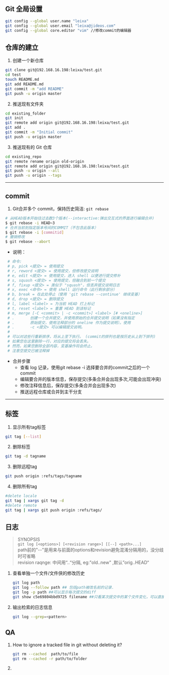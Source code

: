 
## Git 全局设置
```sh
git config --global user.name "leixa"
git config --global user.email "leixa@jideos.com"
git config --global core.editor "vim" //修改commit的编辑器
```
## 仓库的建立

1. 创建一个新仓库
```bash
git clone git@192.168.16.198:leixa/test.git
cd test
touch README.md
git add README.md
git commit -m "add README"
git push -u origin master
```
2. 推送现有文件夹
```bash
cd existing_folder
git init
git remote add origin git@192.168.16.198:leixa/test.git
git add .
git commit -m "Initial commit"
git push -u origin master
```
3. 推送现有的 Git 仓库
```bash
cd existing_repo
git remote rename origin old-origin
git remote add origin git@192.168.16.198:leixa/test.git
git push -u origin --all
git push -u origin --tags
```

---

## commit 
1. Git合并多个 commit，保持历史简洁: `git rebase` 
```sh
# 从HEAD版本开始往过去数3个版本(--interactive:弹出交互式的界面进行编辑合并)
$ git rebase -i HEAD~3
# 合并当前到指定版本号间的COMMIT（不包含此版本）
$ git rebase -i [commitid]
# 撤销修改
$ git rebase --abort
```
- 说明：
```sh
 # 命令:
 # p, pick <提交> = 使用提交
 # r, reword <提交> = 使用提交，但修改提交说明
 # e, edit <提交> = 使用提交，进入 shell 以便进行提交修补
 # s, squash <提交> = 使用提交，但融合到前一个提交
 # f, fixup <提交> = 类似于 "squash"，但丢弃提交说明日志
 # x, exec <命令> = 使用 shell 运行命令（此行剩余部分）
 # b, break = 在此处停止（使用 'git rebase --continue' 继续变基）
 # d, drop <提交> = 删除提交
 # l, label <label> = 为当前 HEAD 打上标记
 # t, reset <label> = 重置 HEAD 到该标记
 # m, merge [-C <commit> | -c <commit>] <label> [# <oneline>]
 # .       创建一个合并提交，并使用原始的合并提交说明（如果没有指定
 # .       原始提交，使用注释部分的 oneline 作为提交说明）。使用
 # .       -c <提交> 可以编辑提交说明。
 #
 # 可以对这些行重新排序，将从上至下执行。 (commit的排列也是按历史从上到下排列)
 # 如果您在这里删除一行，对应的提交将会丢失。
 # 然而，如果您删除全部内容，变基操作将会终止。
 # 注意空提交已被注释掉  
```
- 合并步骤
  - 查看 log 记录，使用git rebase -i 选择要合并的commit之后的一个commit
  - 编辑要合并的版本信息，保存提交(多条合并会出现多次,可能会出现冲突)
  - 修改注释信息后，保存提交(多条合并会出现多次)
  - 推送远程仓库或合并到主干分支

---
## 标签
1. 显示所有tag标签
```sh
git tag [--list]
```
2. 删除标签
```sh
git tag -d tagname
```
3. 删除远程tag
```sh
git push origin :refs/tags/tagname
```
4. 删除所有tag
```sh
#delete locale
git tag | xargs git tag -d 
#delete remote
git tag | xargs git push origin :refs/tags/  
```

## 日志
> SYNOPSIS  
>   `git log [<options>] [<revision range>] [[--] <path>...]`  
> path前的"--"是用来与前面的options和revision避免混淆分隔用的，没分歧时可省略  
> revision raqnge: 中间用“..“分隔, eg:"old..new" ,默认”orig..HEAD“

1. 查看单独一个文件/文件侠的修改历史  
    ```sh
    git log path
    git log --follow path ## 包括path被改名前的记录.
    git log -p path ##可以显示每次提交的diff
    git show c5e69804bbd9725 filename ##只看某次提交中的某个文件变化，可以直接加上fileName
    ```
2. 输出检索的日志信息
    ```sh
    git log --grep=<pattern>
    ```

## QA 
1.  How to ignore a tracked file in git without deleting it?

    ```sh
    git rm --cached  path/to/file 
    git rm --cached -r path/to/folder
    ```
2. 

